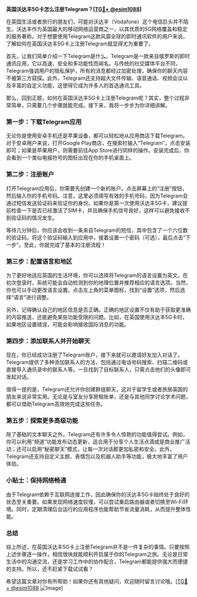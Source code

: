 **英国沃达丰5G卡怎么注册Telegram？[[TG💪+ @esim1088](https://t.me/s/esim1088)]**

在英国生活或者旅行的朋友们，可能对沃达丰（Vodafone）这个电信巨头并不陌生。沃达丰作为英国最大的移动网络运营商之一，以其优质的5G网络覆盖和稳定的服务著称。对于想要使用Telegram这款风靡全球的即时通讯软件的用户来说，了解如何在英国沃达丰5G卡上注册Telegram就显得尤为重要了。

首先，让我们简单介绍一下Telegram是什么。Telegram是一款来自俄罗斯的即时通讯应用，它以高速、安全和多功能性而闻名。与传统的社交媒体平台不同，Telegram强调用户的隐私保护，所有的消息都经过加密处理，确保你的聊天内容不被第三方窥探。此外，Telegram还支持超大文件传输、语音通话、视频会议以及丰富的自定义功能，这使得它成为许多人的首选通讯工具。

那么，回到正题，如何在英国沃达丰5G卡上注册Telegram呢？其实，整个过程非常简单，只需要几个步骤就能完成。接下来，我将一步步为你详细讲解。

### **第一步：下载Telegram应用**
无论你是使用安卓手机还是苹果设备，都可以轻松地从应用商店下载Telegram。对于安卓用户来说，打开Google Play商店，在搜索栏输入“Telegram”，点击安装即可；如果是苹果用户，则需要前往App Store进行同样的操作。安装完成后，你会看到一个类似电报符号的图标出现在你的手机桌面上。

### **第二步：注册账户**
打开Telegram应用后，你需要先创建一个新的账户。点击屏幕上的“注册”按钮，然后输入你的手机号码。注意，这里必须填写有效的手机号码，因为Telegram会通过短信发送验证码来验证你的身份。如果你是第一次使用沃达丰5G卡，建议提前检查一下是否已经激活了SIM卡，并且确保手机信号良好，这样可以避免接收不到验证码的情况发生。

等待几分钟后，你应该会收到一条来自Telegram的短信，其中包含了一个六位数的验证码。将这个验证码输入到应用中，接着设置一个密码（可选），最后点击“下一步”。至此，你就完成了基本的注册流程！

### **第三步：配置语言和地区**
为了更好地适应英国的生活环境，你可以选择将Telegram的语言设置为英文。在初次登录时，系统可能会自动检测到你的地理位置并推荐相应的语言选项。当然，你也可以手动更改语言设置。点击左上角的菜单图标，找到“设置”选项，然后选择“语言”进行调整。

另外，记得确认自己的地区信息是否正确。正确的地区设置不仅有助于获取更准确的内容推送，还能避免某些功能受限的问题。比如，在英国使用沃达丰5G卡时，如果地区设置错误，可能会影响接收国际消息的功能。

### **第四步：添加联系人并开始聊天**
现在，你已经成功注册了Telegram账户，接下来就可以邀请好友加入对话了。Telegram提供了多种添加联系人的方法，包括通过电话号码搜索、扫描二维码或直接导入通讯录中的联系人等。一旦找到了目标联系人，只需点击他们的头像即可发起对话。

值得一提的是，Telegram还允许你创建群组聊天，这对于留学生或者旅居英国的朋友来说非常实用。无论是与室友分享房租账单，还是与其他同学讨论学术问题，都可以借助Telegram高效地完成这些任务。

### **第五步：探索更多高级功能**
除了基础的文本聊天之外，Telegram还有许多令人惊艳的功能值得尝试。例如，你可以利用“频道”功能发布动态更新，适合用于分享个人生活点滴或是商业推广活动；还可以启用“秘密聊天”模式，让每一次对话都更加私密和安全。此外，Telegram还支持自定义主题、表情包以及机器人助手等功能，极大地丰富了用户体验。

### **小贴士：保持网络畅通**
由于Telegram依赖于互联网连接工作，因此确保你的沃达丰5G卡始终处于良好的状态至关重要。如果发现网络速度较慢，可以尝试重启路由器或者切换至Wi-Fi环境。同时，定期清理后台运行的应用程序也能帮助节省流量消耗，从而提升整体性能。

### **总结**
综上所述，在英国沃达丰5G卡上注册Telegram并不是一件复杂的事情。只要按照上述步骤逐一操作，相信很快就能顺利开启属于你的Telegram之旅。无论是日常生活中的沟通交流，还是学习工作中的协作配合，Telegram都能提供强大而便捷的支持。所以，还不赶紧下载试试看？

希望这篇文章对你有所帮助！如果你还有其他疑问，欢迎随时留言讨论哦。[[TG💪+ @esim1088](https://t.me/s/esim1088) ![Image](https://i.postimg.cc/4NQfJmqS/Snipaste-2025-05-13-00-14-12.png)]